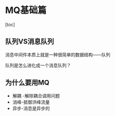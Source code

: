 # MQ基础篇

[toc]
## 队列VS消息队列

消息中间件本质上就是一种很简单的数据结构——队列

队列是怎么进化成一个消息队列？

## 为什么要用MQ

* 解耦 -解除耦合调用问题
* 消峰-抵御洪峰流量
* 异步-消息是异步的


